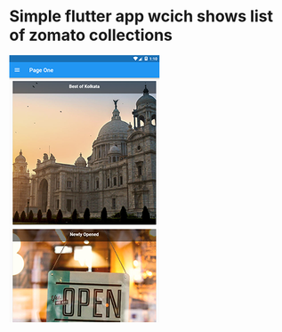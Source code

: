 # Simple flutter app wcich shows list of zomato collections

![Screenshot](https://github.com/AshutoshChakraborty/basic_material_flutter_app/blob/master/Screenshot_2019-06-10-01-10-19.png)
